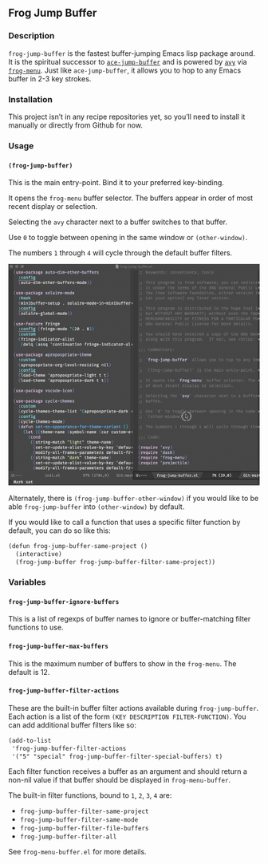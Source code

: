 ## Frog Jump Buffer

### Description

`frog-jump-buffer` is the fastest buffer-jumping Emacs lisp package
around. It is the spiritual successor to
[`ace-jump-buffer`](https://github.com/waymondo/ace-jump-buffer) and is
powered by [`avy`](https://github.com/abo-abo/avy) via
[`frog-menu`](https://github.com/clemera/frog-menu). Just like
`ace-jump-buffer`, it allows you to hop to any Emacs buffer in 2-3 key
strokes.

### Installation

This project isn’t in any recipe repositories yet, so you’ll need to
install it manually or directly from Github for now.

### Usage

#### `(frog-jump-buffer)`
This is the main entry-point. Bind it to your preferred key-binding.

It opens the `frog-menu` buffer selector. The buffers appear in order
of most recent display or selection.

Selecting the `avy` character next to a buffer switches to that
buffer.

Use `0` to toggle between opening in the same window or
`(other-window)`.

The numbers `1` through `4` will cycle through the default buffer filters.

![example](example.gif)

Alternately, there is `(frog-jump-buffer-other-window)` if you would
like to be able `frog-jump-buffer` into `(other-window)` by default.

If you would like to call a function that uses a specific filter
function by default, you can do so like this:

``` emacs-lisp
(defun frog-jump-buffer-same-project ()
  (interactive)
  (frog-jump-buffer frog-jump-buffer-filter-same-project))
```

### Variables

#### `frog-jump-buffer-ignore-buffers`
This is a list of regexps of buffer names to ignore or buffer-matching
filter functions to use.

#### `frog-jump-buffer-max-buffers`
This is the maximum number of buffers to show in the `frog-menu`.  The
default is 12.

#### `frog-jump-buffer-filter-actions`
These are the built-in buffer filter actions available during
`frog-jump-buffer`.  Each action is a list of the form `(KEY
DESCRIPTION FILTER-FUNCTION)`. You can add additional buffer filters
like so:

``` emacs-lisp
(add-to-list
 'frog-jump-buffer-filter-actions
 '("5" "special" frog-jump-buffer-filter-special-buffers) t)
```
Each filter function receives a buffer as an argument and should
return a non-nil value if that buffer should be displayed in `frog-menu-buffer`.

The built-in filter functions, bound to `1`, `2`, `3`, `4` are:

*  `frog-jump-buffer-filter-same-project`
*  `frog-jump-buffer-filter-same-mode`
*  `frog-jump-buffer-filter-file-buffers`
*  `frog-jump-buffer-filter-all`

See `frog-menu-buffer.el` for more details.
